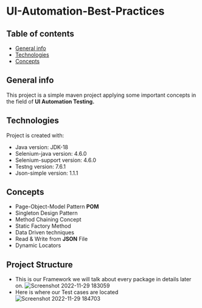 # UI-Automation-Best-Practices
## Table of contents
* [General info](#general-info)
* [Technologies](#technologies)
* [Concepts](#concepts)
## General info
This project is a simple maven project applying some important concepts in the field of **UI Automation Testing.**
## Technologies
Project is created with:
* Java version: JDK-18
* Selenium-java version: 4.6.0
* Selenium-support version: 4.6.0
* Testng version: 7.6.1
* Json-simple version: 1.1.1
## Concepts
* Page-Object-Model Pattern **POM**
* Singleton Design Pattern
* Method Chaining Concept
* Static Factory Method
* Data Driven techniques
* Read & Write from **JSON** File
* Dynamic Locators
## Project Structure
* This is our Framework we will talk about every package in details later on.
![Screenshot 2022-11-29 183059](https://user-images.githubusercontent.com/41761100/204588803-4e1ebe27-598d-4626-bf00-38b624ba2b9e.png)
* Here is where our Test cases are located
![Screenshot 2022-11-29 184703](https://user-images.githubusercontent.com/41761100/204591098-92171f01-52dd-4720-b6d2-b566c03ca3a1.png)

